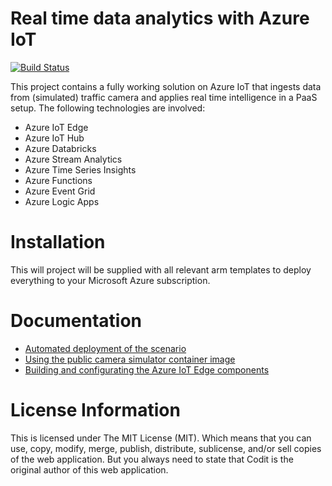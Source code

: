 # Real time data analytics with Azure IoT
[![Build Status](https://dev.azure.com/SamVanhoutte/real-time-traffic-iot/_apis/build/status/SamVanhoutte.real-time-traffic-iot?branchName=master)](https://dev.azure.com/SamVanhoutte/real-time-traffic-iot/_build/latest?definitionId=1&branchName=master)

This project contains a fully working solution on Azure IoT that ingests data from (simulated) traffic camera and applies real time intelligence in a PaaS setup.  The following technologies are involved:
- Azure IoT Edge
- Azure IoT Hub
- Azure Databricks
- Azure Stream Analytics
- Azure Time Series Insights
- Azure Functions
- Azure Event Grid
- Azure Logic Apps

# Installation

This will project will be supplied with all relevant arm templates to deploy everything to your Microsoft Azure subscription.

# Documentation

- [Automated deployment of the scenario](./docs/scenario-deploy.md)
- [Using the public camera simulator container image](./docs/docker-camera-simulator.md)
- [Building and configurating the Azure IoT Edge components](./docs/azure-iot-edge.md)

# License Information
This is licensed under The MIT License (MIT). Which means that you can use, copy, modify, merge, publish, distribute, sublicense, and/or sell copies of the web application. But you always need to state that Codit is the original author of this web application.

